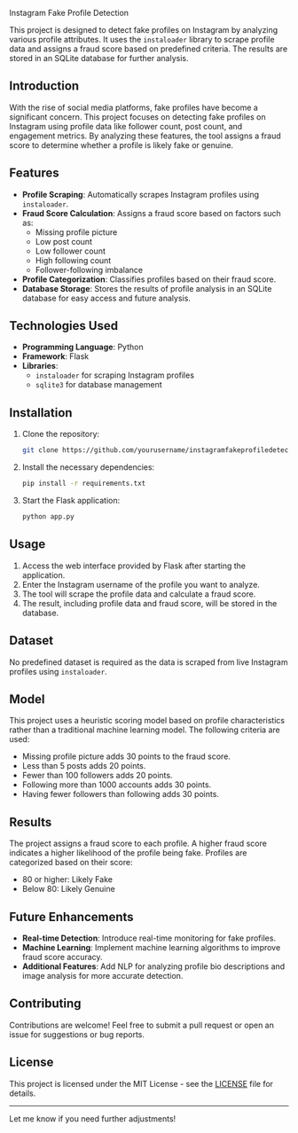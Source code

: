

Instagram Fake Profile Detection

This project is designed to detect fake profiles on Instagram by analyzing various profile attributes. It uses the `instaloader` library to scrape profile data and assigns a fraud score based on predefined criteria. The results are stored in an SQLite database for further analysis.

## Introduction

With the rise of social media platforms, fake profiles have become a significant concern. This project focuses on detecting fake profiles on Instagram using profile data like follower count, post count, and engagement metrics. By analyzing these features, the tool assigns a fraud score to determine whether a profile is likely fake or genuine.

## Features

- **Profile Scraping**: Automatically scrapes Instagram profiles using `instaloader`.
- **Fraud Score Calculation**: Assigns a fraud score based on factors such as:
  - Missing profile picture
  - Low post count
  - Low follower count
  - High following count
  - Follower-following imbalance
- **Profile Categorization**: Classifies profiles based on their fraud score.
- **Database Storage**: Stores the results of profile analysis in an SQLite database for easy access and future analysis.

## Technologies Used

- **Programming Language**: Python
- **Framework**: Flask
- **Libraries**:
  - `instaloader` for scraping Instagram profiles
  - `sqlite3` for database management

## Installation

1. Clone the repository:
   ```bash
   git clone https://github.com/yourusername/instagramfakeprofiledetection.git
   ```
2. Install the necessary dependencies:
   ```bash
   pip install -r requirements.txt
   ```

3. Start the Flask application:
   ```bash
   python app.py
   ```

## Usage

1. Access the web interface provided by Flask after starting the application.
2. Enter the Instagram username of the profile you want to analyze.
3. The tool will scrape the profile data and calculate a fraud score.
4. The result, including profile data and fraud score, will be stored in the database.

## Dataset

No predefined dataset is required as the data is scraped from live Instagram profiles using `instaloader`.

## Model

This project uses a heuristic scoring model based on profile characteristics rather than a traditional machine learning model. The following criteria are used:
- Missing profile picture adds 30 points to the fraud score.
- Less than 5 posts adds 20 points.
- Fewer than 100 followers adds 20 points.
- Following more than 1000 accounts adds 30 points.
- Having fewer followers than following adds 30 points.

## Results

The project assigns a fraud score to each profile. A higher fraud score indicates a higher likelihood of the profile being fake. Profiles are categorized based on their score:
- 80 or higher: Likely Fake
- Below 80: Likely Genuine

## Future Enhancements

- **Real-time Detection**: Introduce real-time monitoring for fake profiles.
- **Machine Learning**: Implement machine learning algorithms to improve fraud score accuracy.
- **Additional Features**: Add NLP for analyzing profile bio descriptions and image analysis for more accurate detection.

## Contributing

Contributions are welcome! Feel free to submit a pull request or open an issue for suggestions or bug reports.

## License

This project is licensed under the MIT License - see the [LICENSE](LICENSE) file for details.

---

Let me know if you need further adjustments!
